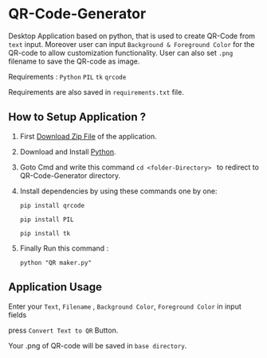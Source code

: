 # QR-Code-Generator
Desktop Application based on python, that is used to create QR-Code from `text` input. Moreover user can input `Background & Foreground Color`  for the QR-code to allow customization functionality. User can also set `.png` filename to save the QR-code as image.

Requirements : `Python`  `PIL`  `tk`  `qrcode`

Requirements are also saved in `requirements.txt` file.


## How to Setup Application ?  

1) First [Download Zip File](https://github.com/MUHAMMAD-TALHA-TARIQ/QR-Code-Generator/archive/refs/heads/main.zip) of the application.
   
2) Download and Install [Python](https://www.python.org/downloads/).

2) Goto Cmd and write this command  ```cd <folder-Directory> ``` to redirect to QR-Code-Generator directory.

3) Install dependencies by using these commands one by one:

   ```
   pip install qrcode 
   ```

   ```
   pip install PIL
   ```
  
   ```
   pip install tk 
   ```
 
  
4) Finally Run this command :
    ```
    python "QR maker.py"
    ```



## Application Usage

 Enter your `Text`, `Filename` , `Background Color`, `Foreground Color` in input fields
 
 press `Convert Text to QR` Button.
 
 Your .png of QR-code will be saved in `base directory`.
